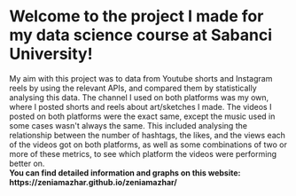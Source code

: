 <h1>Welcome to the project I made for my data science course at Sabanci University!</h1>
My aim with this project was to data from Youtube shorts and Instagram reels by using the relevant APIs, and compared them by statistically analysing this data.
The channel I used on both platforms was my own, where I posted shorts and reels about art/sketches I made. The videos I posted on both platforms were the exact same, except the music used in some cases wasn't always the same.
This included analysing the relationship between the number of hashtags, the likes, and the views each of the videos got on both platforms, as well as some combinations of two or more of these metrics, to see which platform the videos were performing better on.
<br>
<strong>You can find detailed information and graphs on this website: https://zeniamazhar.github.io/zeniamazhar/</strong>
